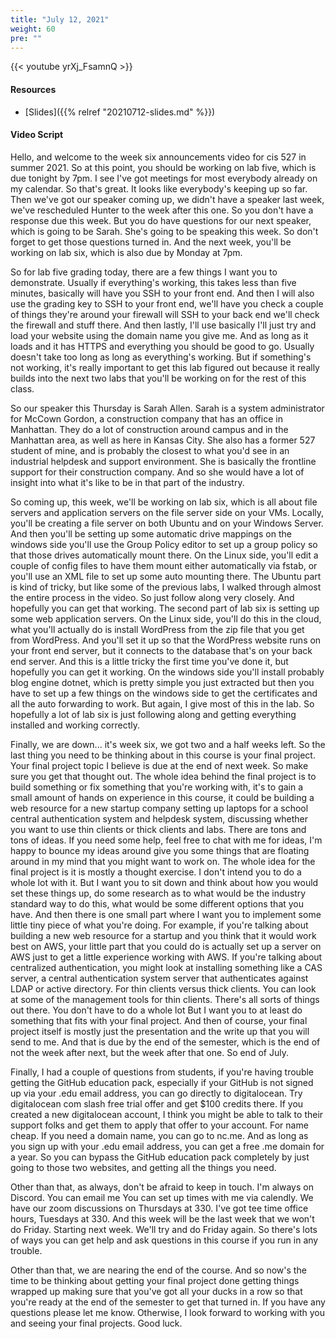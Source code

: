 ```yaml
---
title: "July 12, 2021"
weight: 60
pre: ""
---
```


{{< youtube yrXj_FsamnQ >}}

#### Resources

* [Slides]({{% relref "20210712-slides.md"  %}})

#### Video Script

Hello, and welcome to the week six announcements video for cis 527 in summer 2021. So at this point, you should be working on lab five, which is due tonight by 7pm. I see I've got meetings for most everybody already on my calendar. So that's great. It looks like everybody's keeping up so far. Then we've got our speaker coming up, we didn't have a speaker last week, we've rescheduled Hunter to the week after this one. So you don't have a response due this week. But you do have questions for our next speaker, which is going to be Sarah. She's going to be speaking this week. So don't forget to get those questions turned in. And the next week, you'll be working on lab six, which is also due by Monday at 7pm. 

So for lab five grading today, there are a few things I want you to demonstrate. Usually if everything's working, this takes less than five minutes, basically will have you SSH to your front end. And then I will also use the grading key to SSH to your front end, we'll have you check a couple of things they're around your firewall will SSH to your back end we'll check the firewall and stuff there. And then lastly, I'll use basically I'll just try and load your website using the domain name you give me. And as long as it loads and it has HTTPS and everything you should be good to go. Usually doesn't take too long as long as everything's working. But if something's not working, it's really important to get this lab figured out because it really builds into the next two labs that you'll be working on for the rest of this class. 

So our speaker this Thursday is Sarah Allen. Sarah is a system administrator for McCown Gordon, a construction company that has an office in Manhattan. They do a lot of construction around campus and in the Manhattan area, as well as here in Kansas City. She also has a former 527 student of mine, and is probably the closest to what you'd see in an industrial helpdesk and support environment. She is basically the frontline support for their construction company. And so she would have a lot of insight into what it's like to be in that part of the industry. 

So coming up, this week, we'll be working on lab six, which is all about file servers and application servers on the file server side on your VMs. Locally, you'll be creating a file server on both Ubuntu and on your Windows Server. And then you'll be setting up some automatic drive mappings on the windows side you'll use the Group Policy editor to set up a group policy so that those drives automatically mount there. On the Linux side, you'll edit a couple of config files to have them mount either automatically via fstab, or you'll use an XML file to set up some auto mounting there. The Ubuntu part is kind of tricky, but like some of the previous labs, I walked through almost the entire process in the video. So just follow along very closely. And hopefully you can get that working. The second part of lab six is setting up some web application servers. On the Linux side, you'll do this in the cloud, what you'll actually do is install WordPress from the zip file that you get from WordPress. And you'll set it up so that the WordPress website runs on your front end server, but it connects to the database that's on your back end server. And this is a little tricky the first time you've done it, but hopefully you can get it working. On the windows side you'll install probably blog engine dotnet, which is pretty simple you just extracted but then you have to set up a few things on the windows side to get the certificates and all the auto forwarding to work. But again, I give most of this in the lab. So hopefully a lot of lab six is just following along and getting everything installed and working correctly. 

Finally, we are down... it's week six, we got two and a half weeks left. So the last thing you need to be thinking about in this course is your final project. Your final project topic I believe is due at the end of next week. So make sure you get that thought out. The whole idea behind the final project is to build something or fix something that you're working with, it's to gain a small amount of hands on experience in this course, it could be building a web resource for a new startup company setting up laptops for a school central authentication system and helpdesk system, discussing whether you want to use thin clients or thick clients and labs. There are tons and tons of ideas. If you need some help, feel free to chat with me for ideas, I'm happy to bounce my ideas around give you some things that are floating around in my mind that you might want to work on. The whole idea for the final project is it is mostly a thought exercise. I don't intend you to do a whole lot with it. But I want you to sit down and think about how you would set these things up, do some research as to what would be the industry standard way to do this, what would be some different options that you have. And then there is one small part where I want you to implement some little tiny piece of what you're doing. For example, if you're talking about building a new web resource for a startup and you think that it would work best on AWS, your little part that you could do is actually set up a server on AWS just to get a little experience working with AWS. If you're talking about centralized authentication, you might look at installing something like a CAS server, a central authentication system server that authenticates against LDAP or active directory. For thin clients versus thick clients. You can look at some of the management tools for thin clients. There's all sorts of things out there. You don't have to do a whole lot But I want you to at least do something that fits with your final project. And then of course, your final project itself is mostly just the presentation and the write up that you will send to me. And that is due by the end of the semester, which is the end of not the week after next, but the week after that one. So end of July. 

Finally, I had a couple of questions from students, if you're having trouble getting the GitHub education pack, especially if your GitHub is not signed up via your .edu email address, you can go directly to digitalocean. Try digitalocean com slash free trial offer and get $100 credits there. If you created a new digitalocean account, I think you might be able to talk to their support folks and get them to apply that offer to your account. For name cheap. If you need a domain name, you can go to nc.me. And as long as you sign up with your .edu email address, you can get a free .me domain for a year. So you can bypass the GitHub education pack completely by just going to those two websites, and getting all the things you need. 

Other than that, as always, don't be afraid to keep in touch. I'm always on Discord. You can email me You can set up times with me via calendly. We have our zoom discussions on Thursdays at 330. I've got tee time office hours, Tuesdays at 330. And this week will be the last week that we won't do Friday. Starting next week. We'll try and do Friday again. So there's lots of ways you can get help and ask questions in this course if you run in any trouble. 

Other than that, we are nearing the end of the course. And so now's the time to be thinking about getting your final project done getting things wrapped up making sure that you've got all your ducks in a row so that you're ready at the end of the semester to get that turned in. If you have any questions please let me know. Otherwise, I look forward to working with you and seeing your final projects. Good luck. 

